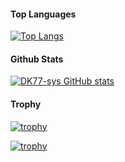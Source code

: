 #### Top Languages
[![Top Langs](https://github-readme-stats-dk77-sys.vercel.app/api/top-langs/?username=DK77-sys&layout=compact&count_private=true&include_all_commits=true&theme=dracula)](https://github.com/DK77-sys)


#### Github Stats
[![DK77-sys GitHub stats](https://github-readme-stats-dk77-sys.vercel.app/api?username=DK77-sys&show_icons=true&theme=dracula)](https://github.com/DK77-sys)

#### Trophy
[![trophy](https://github-profile-trophy.vercel.app/?username=DK77-sys&title=MultiLanguage,Repositories,Commits,Stars&column=4&margin-w=15&margin-h=15&theme=dracula)](https://github.com/DK77-sys)

[![trophy](https://hacked-github-stat-trophies.vercel.app/?username=DK77-sys&title=AllSuperRank,LongTimeUser,AncientUser,Joined2020&column=4&margin-w=15&margin-h=15&theme=dracula)](https://github.com/DK77-sys)

